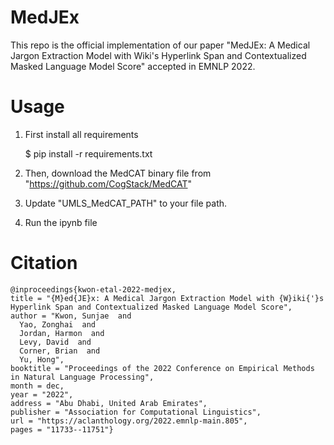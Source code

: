 # MedJEx
This repo is the official implementation of our paper "MedJEx: A Medical Jargon Extraction Model with Wiki's Hyperlink Span and Contextualized Masked Language Model Score" accepted in EMNLP 2022.

# Usage
1. First install all requirements

    $ pip install -r requirements.txt

2. Then, download the MedCAT binary file from "https://github.com/CogStack/MedCAT"
3. Update "UMLS_MedCAT_PATH" to your file path.
4. Run the ipynb file

# Citation
    @inproceedings{kwon-etal-2022-medjex,
    title = "{M}ed{JE}x: A Medical Jargon Extraction Model with {W}iki{'}s Hyperlink Span and Contextualized Masked Language Model Score",
    author = "Kwon, Sunjae  and
      Yao, Zonghai  and
      Jordan, Harmon  and
      Levy, David  and
      Corner, Brian  and
      Yu, Hong",
    booktitle = "Proceedings of the 2022 Conference on Empirical Methods in Natural Language Processing",
    month = dec,
    year = "2022",
    address = "Abu Dhabi, United Arab Emirates",
    publisher = "Association for Computational Linguistics",
    url = "https://aclanthology.org/2022.emnlp-main.805",
    pages = "11733--11751"}
